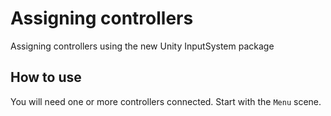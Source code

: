 # Assigning controllers

Assigning controllers using the new Unity InputSystem package

## How to use

You will need one or more controllers connected. Start with the `Menu` scene.
